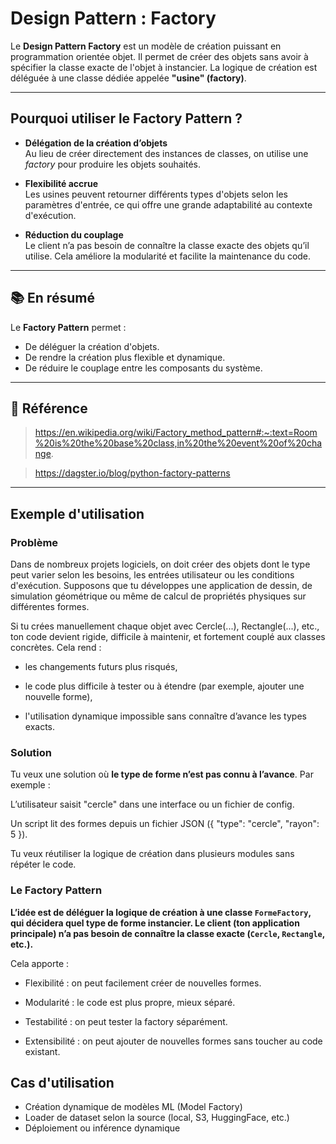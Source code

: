 # Design Pattern : Factory

Le **Design Pattern Factory** est un modèle de création puissant en programmation orientée objet. Il permet de créer des objets sans avoir à spécifier la classe exacte de l'objet à instancier. La logique de création est déléguée à une classe dédiée appelée **"usine" (factory)**.

---

##  Pourquoi utiliser le Factory Pattern ?

-  **Délégation de la création d’objets**  
  Au lieu de créer directement des instances de classes, on utilise une *factory* pour produire les objets souhaités.

-  **Flexibilité accrue**  
  Les usines peuvent retourner différents types d'objets selon les paramètres d'entrée, ce qui offre une grande adaptabilité au contexte d'exécution.

-  **Réduction du couplage**  
  Le client n’a pas besoin de connaître la classe exacte des objets qu’il utilise. Cela améliore la modularité et facilite la maintenance du code.

---

## 📚 En résumé

Le **Factory Pattern** permet :
- De déléguer la création d'objets.
- De rendre la création plus flexible et dynamique.
- De réduire le couplage entre les composants du système.

---

## 📝 Référence

> https://en.wikipedia.org/wiki/Factory_method_pattern#:~:text=Room%20is%20the%20base%20class,in%20the%20event%20of%20change.

>https://dagster.io/blog/python-factory-patterns
---

##  Exemple d'utilisation


###  Problème
Dans de nombreux projets logiciels, on doit créer des objets dont le type peut varier selon les besoins, les entrées utilisateur ou les conditions d'exécution. Supposons que tu développes une application de dessin, de simulation géométrique ou même de calcul de propriétés physiques sur différentes formes.

Si tu crées manuellement chaque objet avec Cercle(...), Rectangle(...), etc., ton code devient rigide, difficile à maintenir, et fortement couplé aux classes concrètes. Cela rend :

- les changements futurs plus risqués,

- le code plus difficile à tester ou à étendre (par exemple, ajouter une nouvelle forme),

- l'utilisation dynamique impossible sans connaître d’avance les types exacts.

### Solution 
Tu veux une solution où **le type de forme n’est pas connu à l’avance**. Par exemple :

L’utilisateur saisit "cercle" dans une interface ou un fichier de config.

Un script lit des formes depuis un fichier JSON ({ "type": "cercle", "rayon": 5 }).

Tu veux réutiliser la logique de création dans plusieurs modules sans répéter le code.

### Le Factory Pattern
**L’idée est de déléguer la logique de création à une classe `FormeFactory`, qui décidera quel type de forme instancier. Le client (ton application principale) n’a pas besoin de connaître la classe exacte (`Cercle`, `Rectangle`, etc.).** 

Cela apporte :

* Flexibilité : on peut facilement créer de nouvelles formes.

* Modularité : le code est plus propre, mieux séparé.

* Testabilité : on peut tester la factory séparément.

* Extensibilité : on peut ajouter de nouvelles formes sans toucher au code existant.

## Cas d'utilisation

- Création dynamique de modèles ML (Model Factory)
- Loader de dataset selon la source (local, S3, HuggingFace, etc.)
- Déploiement ou inférence dynamique
